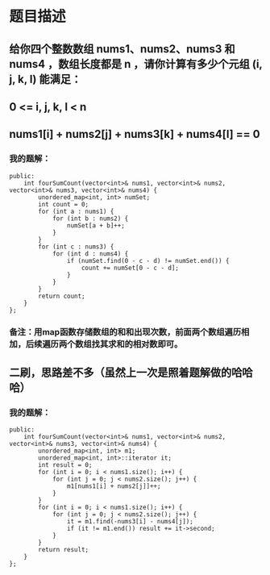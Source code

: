 # 题目描述
## 给你四个整数数组 nums1、nums2、nums3 和 nums4 ，数组长度都是 n ，请你计算有多少个元组 (i, j, k, l) 能满足：
## 0 <= i, j, k, l < n
## nums1[i] + nums2[j] + nums3[k] + nums4[l] == 0
### 我的题解：
```class Solution {
public:
    int fourSumCount(vector<int>& nums1, vector<int>& nums2, vector<int>& nums3, vector<int>& nums4) {
        unordered_map<int, int> numSet;
        int count = 0;
        for (int a : nums1) {
            for (int b : nums2) {
                numSet[a + b]++;
            }
        }
        for (int c : nums3) {
            for (int d : nums4) {
                if (numSet.find(0 - c - d) != numSet.end()) {
                    count += numSet[0 - c - d];
                }
            }
        }
        return count;
    }
};
```
### **备注**：用map函数存储数组的和和出现次数，前面两个数组遍历相加，后续遍历两个数组找其求和的相对数即可。
## 二刷，思路差不多（虽然上一次是照着题解做的哈哈哈）
### 我的题解：
```class Solution {
public:
    int fourSumCount(vector<int>& nums1, vector<int>& nums2, vector<int>& nums3, vector<int>& nums4) {
        unordered_map<int, int> m1;
        unordered_map<int, int>::iterator it;
        int result = 0;
        for (int i = 0; i < nums1.size(); i++) {
            for (int j = 0; j < nums2.size(); j++) {
                m1[nums1[i] + nums2[j]]++;
            }
        }
        for (int i = 0; i < nums1.size(); i++) {
            for (int j = 0; j < nums2.size(); j++) {
                it = m1.find(-nums3[i] - nums4[j]);
                if (it != m1.end()) result += it->second;          
            }
        }  
        return result;      
    }
};
```